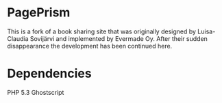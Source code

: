 PagePrism
======

This is a fork of a book sharing site that was originally designed by Luisa-Claudia Sovijärvi and implemented by Evermade Oy. After their sudden disappearance the development has been continued here.

Dependencies
======

PHP 5.3
Ghostscript
